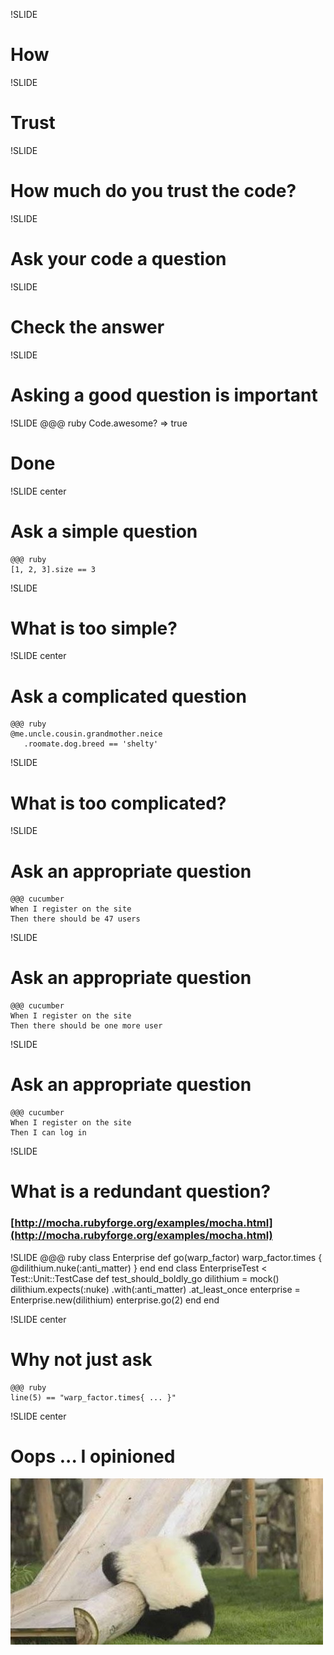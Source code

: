 !SLIDE
# How

!SLIDE 
# Trust

!SLIDE
# How much do you trust the code?

!SLIDE
# Ask your code a question

!SLIDE
# Check the answer

!SLIDE
# Asking a good question is important

!SLIDE
    @@@ ruby 
    Code.awesome? 
     => true

# Done

!SLIDE center
# Ask a simple question
    @@@ ruby
    [1, 2, 3].size == 3

!SLIDE
# What is too simple?

!SLIDE center
# Ask a complicated question
    @@@ ruby
    @me.uncle.cousin.grandmother.neice
       .roomate.dog.breed == 'shelty'

!SLIDE
# What is too complicated?

!SLIDE
# Ask an appropriate question
    @@@ cucumber
    When I register on the site
    Then there should be 47 users

!SLIDE
# Ask an appropriate question
    @@@ cucumber
    When I register on the site
    Then there should be one more user

!SLIDE
# Ask an appropriate question
    @@@ cucumber
    When I register on the site
    Then I can log in

!SLIDE
# What is a redundant question?
### [http://mocha.rubyforge.org/examples/mocha.html](http://mocha.rubyforge.org/examples/mocha.html)

!SLIDE
    @@@ ruby
    class Enterprise
      def go(warp_factor)
        warp_factor.times {
          @dilithium.nuke(:anti_matter)
        }
      end
    end
    class EnterpriseTest < Test::Unit::TestCase
      def test_should_boldly_go
        dilithium = mock()
        dilithium.expects(:nuke)
                 .with(:anti_matter)
                 .at_least_once
        enterprise = Enterprise.new(dilithium)
        enterprise.go(2)
      end
    end

!SLIDE center
# Why not just ask
    @@@ ruby
    line(5) == "warp_factor.times{ ... }"

!SLIDE center
# Oops ... I opinioned
![Oops](oops.jpg)

